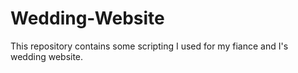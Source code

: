 # Wedding-Website
This repository contains some scripting I used for my fiance and I's wedding website.
